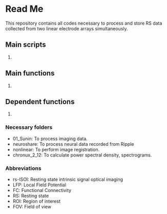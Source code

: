 # Read Me
This repository contains all codes necessary to process and store RS data collected from two linear electrode arrays simultaneously.

## Main scripts
1. 

## Main functions
1. 

## Dependent functions
1. 

### Necessary folders
- 01_Sunin: To process imaging data.
- neuroshare: To process neural data recorded from Ripple
- nonlinear: To perform image registration.
- chronux_2_12: To calculate power spectral density, spectrograms. 

### Abbreviations
- rs-ISOI: Resting state intrinsic signal optical imaging
- LFP: Local Field Potential
- FC: Functional Connectivity 
- RS: Resting state
- ROI: Region of interest
- FOV: Field of view